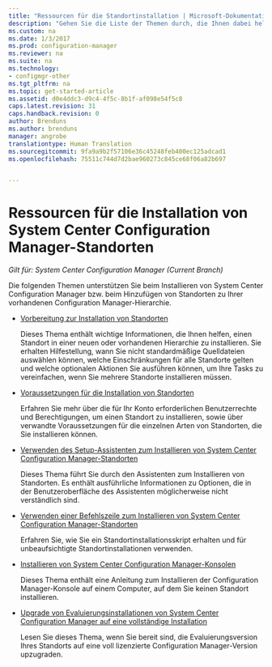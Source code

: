 ```yaml
---
title: "Ressourcen für die Standortinstallation | Microsoft-Dokumentation"
description: "Gehen Sie die Liste der Themen durch, die Ihnen dabei helfen, System Center Configuration Manager zu installieren oder Standorte zu Ihrer Hierarchie hinzuzufügen."
ms.custom: na
ms.date: 1/3/2017
ms.prod: configuration-manager
ms.reviewer: na
ms.suite: na
ms.technology:
- configmgr-other
ms.tgt_pltfrm: na
ms.topic: get-started-article
ms.assetid: d0e4ddc3-d9c4-4f5c-8b1f-af098e54f5c8
caps.latest.revision: 31
caps.handback.revision: 0
author: Brenduns
ms.author: brenduns
manager: angrobe
translationtype: Human Translation
ms.sourcegitcommit: 9fa9a9b2f57106e36c45248feb400ec125adcad1
ms.openlocfilehash: 75511c744d7d2bae960273c845ce68f06a82b697


---
```

# <a name="resources-for-installing-system-center-configuration-manager-sites"></a>Ressourcen für die Installation von System Center Configuration Manager-Standorten

*Gilt für: System Center Configuration Manager (Current Branch)*

Die folgenden Themen unterstützen Sie beim Installieren von System Center Configuration Manager bzw. beim Hinzufügen von Standorten zu Ihrer vorhandenen Configuration Manager-Hierarchie.

- [Vorbereitung zur Installation von Standorten ](prepare-to-install-sites.md)

  Dieses Thema enthält wichtige Informationen, die Ihnen helfen, einen Standort in einer neuen oder vorhandenen Hierarchie zu installieren. Sie erhalten Hilfestellung, wann Sie nicht standardmäßige Quelldateien auswählen können, welche Einschränkungen für alle Standorte gelten und welche optionalen Aktionen Sie ausführen können, um Ihre Tasks zu vereinfachen, wenn Sie mehrere Standorte installieren müssen.

- [Voraussetzungen für die Installation von Standorten](prerequisites-for-installing-sites.md)

  Erfahren Sie mehr über die für Ihr Konto erforderlichen Benutzerrechte und Berechtigungen, um einen Standort zu installieren, sowie über verwandte Voraussetzungen für die einzelnen Arten von Standorten, die Sie installieren können.

- [Verwenden des Setup-Assistenten zum Installieren von System Center Configuration Manager-Standorten](use-the-setup-wizard-to-install-sites.md)

  Dieses Thema führt Sie durch den Assistenten zum Installieren von Standorten. Es enthält ausführliche Informationen zu Optionen, die in der Benutzeroberfläche des Assistenten möglicherweise nicht verständlich sind.  

- [Verwenden einer Befehlszeile zum Installieren von System Center Configuration Manager-Standorten](use-a-command-line-to-install-sites.md)

  Erfahren Sie, wie Sie ein Standortinstallationsskript erhalten und für unbeaufsichtigte Standortinstallationen verwenden.

- [Installieren von System Center Configuration Manager-Konsolen](install-consoles.md)

  Dieses Thema enthält eine Anleitung zum Installieren der Configuration Manager-Konsole auf einem Computer, auf dem Sie keinen Standort installieren.

- [Upgrade von Evaluierungsinstallationen von System Center Configuration Manager auf eine vollständige Installation](upgrade-an-evaluation-install-to-a-full-install.md)

  Lesen Sie dieses Thema, wenn Sie bereit sind, die Evaluierungsversion Ihres Standorts auf eine voll lizenzierte Configuration Manager-Version upzugraden.



<!--HONumber=Jan17_HO1-->


